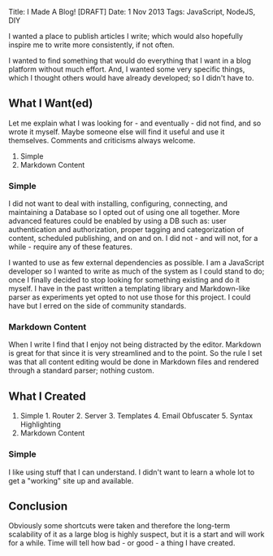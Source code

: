 Title: I Made A Blog! [DRAFT]
Date: 1 Nov 2013
Tags: JavaScript, NodeJS, DIY

I wanted a place to publish articles I write; which would also hopefully inspire me to write more consistently, if not often.

I wanted to find something that would do everything that I want in a blog platform without much effort. And, I wanted some very specific things, which I thought others would have already developed; so I didn't have to.

## What I Want(ed)

Let me explain what I was looking for - and eventually - did not find, and so wrote it myself. Maybe someone else will find it useful and use it themselves. Comments and criticisms always welcome.

  1. Simple
  2. Markdown Content

### Simple

I did not want to deal with installing, configuring, connecting, and maintaining a Database so I opted out of using one all together. More advanced features could be enabled by using a DB such as: user authentication and authorization, proper tagging and categorization of content, scheduled publishing, and on and on. I did not - and will not, for a while - require any of these features.

I wanted to use as few external dependencies as possible. I am a JavaScript developer so I wanted to write as much of the system as I could stand to do; once I finally decided to stop looking for something existing and do it myself. I have in the past written a templating library and Markdown-like parser as experiments yet opted to not use those for this project. I could have but I erred on the side of community standards.

### Markdown Content

When I write I find that I enjoy not being distracted by the editor. Markdown is great for that since it is very streamlined and to the point. So the rule I set was that all content editing would be done in Markdown files and rendered through a standard parser; nothing custom.

## What I Created

  1. Simple
    1. Router
    2. Server
    3. Templates
    4. Email Obfuscater
    5. Syntax Highlighting
  2. Markdown Content

### Simple

I like using stuff that I can understand. I didn't want to learn a whole lot to get a "working" site up and available.

## Conclusion

Obviously some shortcuts were taken and therefore the long-term scalability of it as a large blog is highly suspect, but it is a start and will work for a while. Time will tell how bad - or good - a thing I have created.
